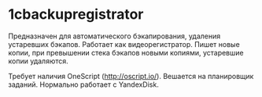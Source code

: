 # 1cbackupregistrator

Предназначен для автоматического бэкапирования, удаления устаревших бэкапов.
Работает как видеорегистратор. Пишет новые копии, при превышении стека бэкапов новыми копиями, устаревшие копии удаляются.

Требует наличия OneScript (http://oscript.io/).
Вешается на планировщик заданий.
Нормально работает с YandexDisk.
